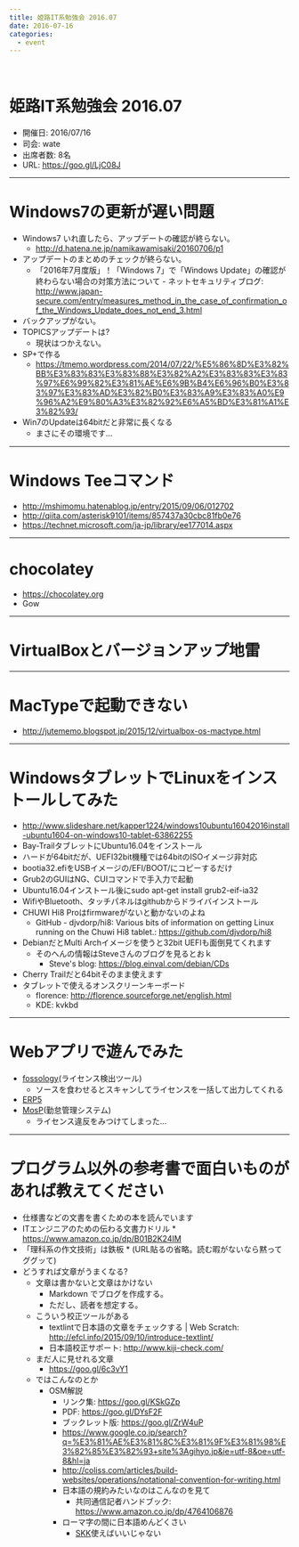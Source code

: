 ```yaml
---
title: 姫路IT系勉強会 2016.07
date: 2016-07-16
categories:
  - event
---
```


﻿<!-- 姫路IT系勉強会 2016.07.log -->
<!-- https://docs.google.com/document/d/1njOT43xQnDAXWKDzKCAZN0uqeQd-wQ7GXlh-R4R_yps/edit -->

姫路IT系勉強会 2016.07
=======

* 開催日: 2016/07/16
* 司会: wate
* 出席者数: 8名
* URL: https://goo.gl/LjC08J


----------


# Windows7の更新が遅い問題

* Windows7 いれ直したら、アップデートの確認が終らない。
	* http://d.hatena.ne.jp/namikawamisaki/20160706/p1
* アップデートのまとめのチェックが終らない。
	* 「2016年7月度版」！「Windows 7」で「Windows Update」の確認が終わらない場合の対策方法について - ネットセキュリティブログ: http://www.japan-secure.com/entry/measures_method_in_the_case_of_confirmation_of_the_Windows_Update_does_not_end_3.html
* バックアップがない。
* TOPICSアップデートは?
	* 現状はつかえない。
* SP+で作る
	* https://tmemo.wordpress.com/2014/07/22/%E5%86%8D%E3%82%BB%E3%83%83%E3%83%88%E3%82%A2%E3%83%83%E3%83%97%E6%99%82%E3%81%AE%E6%9B%B4%E6%96%B0%E3%83%97%E3%83%AD%E3%82%B0%E3%83%A9%E3%83%A0%E9%96%A2%E9%80%A3%E3%82%92%E6%A5%BD%E3%81%A1%E3%82%93/
* Win7のUpdateは64bitだと非常に長くなる
	* まさにその環境です…


----------


# Windows Teeコマンド

* http://mshimomu.hatenablog.jp/entry/2015/09/06/012702
* http://qiita.com/asterisk9101/items/857437a30cbc81fb0e76
* https://technet.microsoft.com/ja-jp/library/ee177014.aspx


----------


# chocolatey

* https://chocolatey.org
* Gow


----------


# VirtualBoxとバージョンアップ地雷


----------


# MacTypeで起動できない

* http://jutememo.blogspot.jp/2015/12/virtualbox-os-mactype.html


----------


# WindowsタブレットでLinuxをインストールしてみた

* http://www.slideshare.net/kapper1224/windows10ubuntu16042016install-ubuntu1604-on-windows10-tablet-63862255
* Bay-TrailタブレットにUbuntu16.04をインストール
* ハードが64bitだが、UEFI32bit機種では64bitのISOイメージ非対応
* bootia32.efiをUSBイメージの/EFI/BOOT/にコピーするだけ
* Grub2のGUIはNG、CUIコマンドで手入力で起動
* Ubuntu16.04インストール後にsudo apt-get install grub2-eif-ia32
* WifiやBluetooth、タッチパネルはgithubからドライバインストール
* CHUWI Hi8 Proはfirmwareがないと動かないのよね
	* GitHub - djvdorp/hi8: Various bits of information on getting Linux running on the Chuwi Hi8 tablet.: https://github.com/djvdorp/hi8
* DebianだとMulti Archイメージを使うと32bit UEFIも面倒見てくれます
	* そのへんの情報はSteveさんのブログを見るとおｋ
		* Steve's blog: https://blog.einval.com/debian/CDs
* Cherry Trailだと64bitそのまま使えます
* タブレットで使えるオンスクリーンキーボード
	* florence: http://florence.sourceforge.net/english.html
	* KDE: kvkbd


----------


# Webアプリで遊んでみた

* [fossology](https://www.fossology.org/)(ライセンス検出ツール)
	* ソースを食わせるとスキャンしてライセンスを一括して出力してくれる
* [ERP5](https://www.erp5.com/ja/)
* [MosP](https://www.mosp.jp/)(勤怠管理システム)
	* ライセンス違反をみつけてしまった…


----------


# プログラム以外の参考書で面白いものがあれば教えてください

* 仕様書などの文書を書くための本を読んでいます
* ITエンジニアのための伝わる文書力ドリル
		* https://www.amazon.co.jp/dp/B01B2K24IM
* 「理科系の作文技術」は鉄板
		* (URL貼るの省略。読む暇がないなら黙ってググッて)
* どうすれば文章がうまくなる?
	* 文章は書かないと文章はかけない
		* Markdown でブログを作成する。
		* ただし、読者を想定する。
	* こういう校正ツールがある
		* textlintで日本語の文章をチェックする | Web Scratch: http://efcl.info/2015/09/10/introduce-textlint/
		* 日本語校正サポート: http://www.kiji-check.com/
	* まだ人に見せれる文章
		* https://goo.gl/6c3vY1
	* ではこんなのとか
		* OSM解説
			* リンク集: https://goo.gl/KSkGZp
			* PDF: https://goo.gl/DYsF2F
			* ブックレット版: https://goo.gl/ZrW4uP
			* https://www.google.co.jp/search?q=%E3%81%AE%E3%81%8C%E3%81%9F%E3%81%98%E3%82%85%E3%82%93+site%3Agihyo.jp&ie=utf-8&oe=utf-8&hl=ja
			* http://coliss.com/articles/build-websites/operations/notational-convention-for-writing.html
			* 日本語の規約みたいなのはこんなのを見て
				* 共同通信記者ハンドブック: https://www.amazon.co.jp/dp/4764106876
			* ローマ字の間に日本語めんどくさい
				* [SKK](http://coexe.web.fc2.com/skkfep.html)使えばいいじゃない
